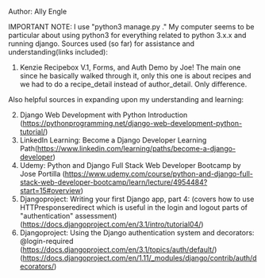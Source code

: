 Author: Ally Engle

IMPORTANT NOTE: I use "python3 manage.py <insert command>." My computer seems to be particular about using python3 for everything related to python 3.x.x and running django.
Sources used (so far) for assistance and understanding(links included):
1. Kenzie Recipebox V.1, Forms, and Auth Demo by Joe! The main one since he basically walked through it, only this one is about recipes and we had to do a recipe_detail instead of author_detail. Only difference.

Also helpful sources in expanding upon my understanding and learning:

2. Django Web Development with Python Introduction (https://pythonprogramming.net/django-web-development-python-tutorial/)
3. LinkedIn Learning: Become a Django Developer Learning Path(https://www.linkedin.com/learning/paths/become-a-django-developer)
4. Udemy: Python and Django Full Stack Web Developer Bootcamp by Jose Portilla (https://www.udemy.com/course/python-and-django-full-stack-web-developer-bootcamp/learn/lecture/4954484?start=15#overview)
5. Djangoproject: Writing your first Django app, part 4: (covers how to use HTTPresponseredirect which is useful in the login and logout parts of "authentication" assessment) (https://docs.djangoproject.com/en/3.1/intro/tutorial04/)
6. Djangoproject: Using the Django authentication system and decorators: @login-required (https://docs.djangoproject.com/en/3.1/topics/auth/default/) (https://docs.djangoproject.com/en/1.11/_modules/django/contrib/auth/decorators/)
